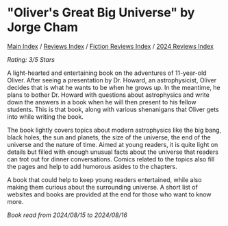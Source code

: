 # "Oliver's Great Big Universe" by Jorge Cham

[Main Index](../../../README.md) / [Reviews Index](../../README.md) / [Fiction Reviews Index](../README.md) / [2024 Reviews Index](README.md)

*Rating: 3/5 Stars*

A light-hearted and entertaining book on the adventures of 11-year-old Oliver. After seeing a presentation by Dr. Howard, an astrophysicist, Oliver decides that is what he wants to be when he grows up. In the meantime, he plans to bother Dr. Howard with questions about astrophysics and write down the answers in a book when he will then present to his fellow students. This is that book, along with various shenanigans that Oliver gets into while writing the book.

The book lightly covers topics about modern astrophysics like the big bang, black holes, the sun and planets, the size of the universe, the end of the universe and the nature of time. Aimed at young readers, it is quite light on details but filled with enough unusual facts about the universe that readers can trot out for dinner conversations. Comics related to the topics also fill the pages and help to add humorous asides to the chapters.

A book that could help to keep young readers entertained, while also making them curious about the surrounding universe. A short list of websites and books are provided at the end for those who want to know more.

*Book read from 2024/08/15 to 2024/08/16*
